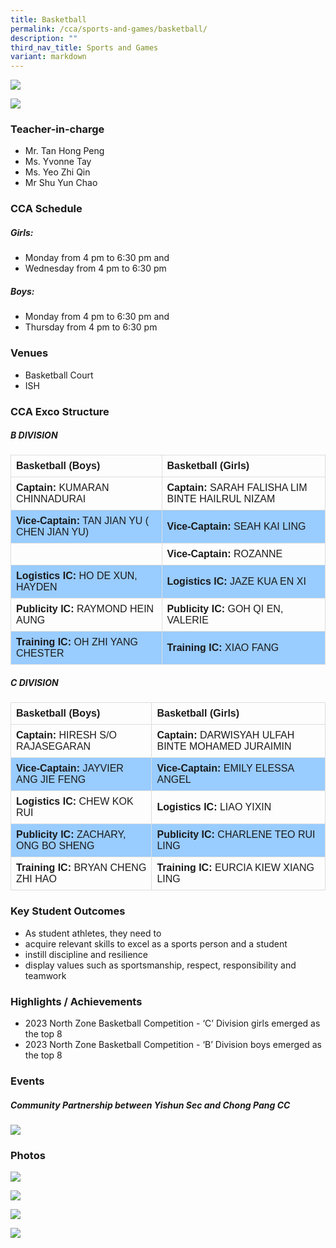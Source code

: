 ```yaml
---
title: Basketball
permalink: /cca/sports-and-games/basketball/
description: ""
third_nav_title: Sports and Games
variant: markdown
---
```

![](/images/StudDevelopment/CCAs/SportsGames/Basketball/Basketball__Girls__P1.jpg)

![](/images/StudDevelopment/CCAs/SportsGames/Basketball/Basketball__Boys__P1.jpg)
### Teacher-in-charge
* Mr. Tan Hong Peng 
* Ms. Yvonne Tay 
* Ms. Yeo Zhi Qin 
* Mr Shu Yun Chao

### CCA Schedule
##### Girls:
* Monday from 4 pm to 6:30 pm and
* Wednesday from 4 pm to 6:30 pm

##### Boys:
* Monday from 4 pm to 6:30 pm and
* Thursday from 4 pm to 6:30 pm

### Venues
* Basketball Court
* ISH

### CCA Exco Structure

<style>
table {
  font-family: arial, sans-serif;
  border-collapse: collapse;
  width: 100%;
}

td, th {
  border: 1px solid #dddddd;
  text-align: left;
  padding: 8px;
}

tr:nth-child(even) {
  background-color: #99ccff;
}
</style>



##### B DIVISION

| Basketball (Boys) | Basketball (Girls) |
| -------- | -------- |
| **Captain:** KUMARAN CHINNADURAI    | **Captain:** SARAH FALISHA LIM BINTE HAILRUL NIZAM     |
| **Vice-Captain:** TAN JIAN YU ( CHEN JIAN YU)     | **Vice-Captain:** SEAH KAI LING     |
|    | **Vice-Captain:** ROZANNE   |
| **Logistics IC:** HO DE XUN, HAYDEN     | **Logistics IC:** JAZE KUA EN XI    |
| **Publicity IC:** RAYMOND HEIN AUNG     | **Publicity IC:** GOH QI EN, VALERIE     |
| **Training IC:** OH ZHI YANG CHESTER     | **Training IC:** XIAO FANG     |

##### C DIVISION


| Basketball (Boys) | Basketball (Girls) |
| -------- | -------- |
| **Captain:** HIRESH S/O RAJASEGARAN    | **Captain:** DARWISYAH ULFAH BINTE MOHAMED JURAIMIN     |
| **Vice-Captain:** JAYVIER ANG JIE FENG    | **Vice-Captain:** EMILY ELESSA ANGEL     |
| **Logistics IC:** CHEW KOK RUI    | **Logistics IC:** LIAO YIXIN     |
| **Publicity IC:** ZACHARY, ONG BO SHENG     | **Publicity IC:** CHARLENE TEO RUI LING     |
| **Training IC:** BRYAN CHENG ZHI HAO    | **Training IC:** EURCIA KIEW XIANG LING    |

### Key Student Outcomes

* As student athletes, they need to
* acquire relevant skills to excel as a sports person and a student
* instill discipline and resilience
* display values such as sportsmanship, respect, responsibility and teamwork

### Highlights / Achievements

* 2023 North Zone Basketball Competition - ‘C’ Division girls emerged as the top 8
* 2023 North Zone Basketball Competition - ‘B’ Division boys emerged as the top 8

### Events

##### Community Partnership between Yishun Sec and Chong Pang CC

![](/images/StudDevelopment/CCAs/SportsGames/Basketball/2023/basketball-5.jpeg)


### Photos

![](/images/StudDevelopment/CCAs/SportsGames/Basketball/2023/basketball-1.jpeg)

![](/images/StudDevelopment/CCAs/SportsGames/Basketball/2023/basketball-2.jpeg)

![](/images/StudDevelopment/CCAs/SportsGames/Basketball/2023/basketball-3.jpeg)

![](/images/StudDevelopment/CCAs/SportsGames/Basketball/2023/basketball-4.jpeg)